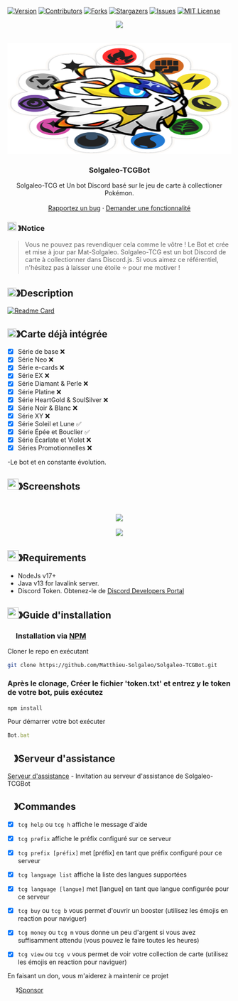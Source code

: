 [![Version][version-shield]](version-url)
[![Contributors][contributors-shield]][contributors-url]
[![Forks][forks-shield]][forks-url]
[![Stargazers][stars-shield]][stars-url]
[![Issues][issues-shield]][issues-url]
[![MIT License][license-shield]][license-url]
<center><img src="https://capsule-render.vercel.app/api?type=waving&color=gradient&height=200&section=header&text=Solgaleo-TCG&fontSize=80&fontAlignY=35&animation=twinkling&fontColor=gradient" /></center>


<!-- PROJECT LOGO -->
<br />
<p align="center">
  <a href="https://github.com/Matthieu-Solgaleo/Solgaleo-TCGBot">
    <img src="https://raw.githubusercontent.com/Matthieu-Solgaleo/Solgaleo-TCGBot/main/data/Image%20bonne%20.png" alt="Pbot-plus" width="700" height="250">
  </a>

  <h3 align="center">Solgaleo-TCGBot</h3>

  <p align="center">
    Solgaleo-TCG et Un bot Discord basé sur le jeu de carte à collectioner Pokémon.
    <br />
    <br />
    <a href="https://github.com/Matthieu-Solgaleo/Solgaleo-TCGBot/issues">Rapportez un bug</a>
    ·
    <a href="https://github.com/Matthieu-Solgaleo/Solgaleo-TCGBot/issues">Demander une fonctionnalité</a>
  </p>
</p>

<!-- NOTICE -->

### <img src="https://cdn.discordapp.com/emojis/1055803759831294013.png" width="20px" height="20px"> 》Notice 
> Vous ne pouvez pas revendiquer cela comme le vôtre !
> Le Bot et crée et mise à jour par Mat-Solgaleo. Solgaleo-TCG est un bot Discord de carte à collectionner dans Discord.js.
Si vous aimez ce référentiel, n'hésitez pas à laisser une étoile ⭐ pour me motiver !
<!-- ABOUT THE PROJECT -->

## <img src="https://cdn.discordapp.com/emojis/859424401186095114.png" width="20px" height="20px">》Description 
[![Readme Card](https://github-readme-stats.vercel.app/api/pin/?username=Matthieu-Solgaleo&repo=Solgaleo-TCGBot&theme=tokyonight)](https://github.com/Matthieu-Solgaleo/Solgaleo-TCGBot)
## <img src="https://cdn.discordapp.com/emojis/852881450667081728.gif" width="20px" height="20px">》Carte déjà intégrée 
- [x] Série de base ❌
- [x] Série Neo ❌
- [x] Série e-cards ❌
- [X] Série EX ❌
- [x] Série Diamant & Perle ❌
- [x] Série Platine ❌
- [x] Série HeartGold & SoulSilver ❌
- [x] Série Noir & Blanc ❌
- [x] Série XY ❌
- [x] Série Soleil et Lune ✅
- [x] Série Épée et Bouclier ✅
- [x] Série Écarlate et Violet ❌
- [x] Séries Promotionnelles ❌

 -Le bot et en constante évolution. 

## <img src="https://cdn.discordapp.com/emojis/1028680849195020308.png" width="25px" height="25px">》Screenshots
<br />
<p align="center">
  <a href="screen">
    <img src="screen">
  </a>
</p>
<p align="center">
  <a href="screen">
    <img src="screen ">
  </a>
</p>

## <img src="https://cdn.discordapp.com/emojis/1009754836314628146.gif" width="25px" height="25px">》Requirements
- NodeJs v17+
- Java v13 for lavalink server.
- Discord Token. Obtenez-le de [Discord Developers Portal](https://discord.com/developers/applications)

## <img src="https://cdn.discordapp.com/emojis/814216203466965052.png" width="25px" height="25px">》Guide d'installation

### <img src="https://cdn.discordapp.com/emojis/1028680849195020308.png" width="15px" height="15px"> Installation via [NPM](https://www.npmjs.com/)
Cloner le repo en exécutant
```bash
git clone https://github.com/Matthieu-Solgaleo/Solgaleo-TCGBot.git
```
### Après le clonage, Créer le fichier 'token.txt' et entrez y le token de votre bot, puis exécutez

```bash
npm install
```
Pour démarrer votre bot exécuter 

```js
Bot.bat
```

## <img src="https://cdn.discordapp.com/emojis/1036083490292244493.png" width="15px" height="15px">》Serveur d'assistance

[Serveur d'assistance](https://discord.gg/hew9xDHHD6) - Invitation au serveur d'assistance de Solgaleo-TCGBot


## <img src="https://cdn.discordapp.com/emojis/1036083490292244493.png" width="15px" height="15px">》Commandes

- [x] ```tcg help``` ou ```tcg h``` affiche le message d'aide
- [x] ```tcg prefix``` affiche le préfix configuré sur ce serveur
- [x] ```tcg prefix [préfix]``` met [préfix] en tant que préfix configuré pour ce serveur
- [X] ```tcg language list``` affiche la liste des langues supportées
- [x] ```tcg language [langue]``` met [langue] en tant que langue configurée pour ce serveur
- [x] ```tcg buy``` ou ```tcg b``` vous permet d'ouvrir un booster (utilisez les émojis en reaction pour naviguer)
- [x] ```tcg money``` ou ```tcg m``` vous donne un peu d'argent si vous avez suffisamment attendu (vous pouvez le faire toutes les heures)
- [x] ```tcg view``` ou ```tcg v``` vous permet de voir votre collection de carte (utilisez les émojis en reaction pour naviguer)


 En faisant un don, vous m'aiderez à maintenir ce projet 

<img src="https://cdn.discordapp.com/emojis/809085860632985630.png" width="15px" height="15px"> 》[Sponsor](https://github.com/Matthieu-Solgaleo)

[version-shield]: https://img.shields.io/github/package-json/v/Matthieu-solgaleo/Solgaleo-Giveaway?style=for-the-badge
[version-url]: https://github.com/Matthieu-solgaleo/WaveMusic
[contributors-shield]: https://img.shields.io/github/contributors/Matthieu-solgaleo/Solgaleo-Giveaway.svg?style=for-the-badge
[contributors-url]: https://github.com/Matthieu-solgaleo/Solgaleo-Giveaway/graphs/contributors
[forks-shield]: https://img.shields.io/github/forks/Matthieu-solgaleo/Solgaleo-Giveaway.svg?style=for-the-badge
[forks-url]: https://github.com/Matthieu-solgaleo/Solgaleo-Giveaway/network/members
[stars-shield]: https://img.shields.io/github/stars/Matthieu-solgaleo/Solgaleo-Giveaway.svg?style=for-the-badge
[stars-url]: https://github.com/Matthieu-solgaleo/Solgaleo-Giveaway/stargazers
[issues-shield]: https://img.shields.io/github/issues/Matthieu-solgaleo/Solgaleo-Giveaway.svg?style=for-the-badge
[issues-url]: https://github.com/Matthieu-solgaleo/Solgaleo-Giveaway/issues
[license-shield]: https://img.shields.io/github/license/Matthieu-solgaleo/Solgaleo-Giveaway.svg?style=for-the-badge
[license-url]: https://github.com/Matthieu-solgaleo/Solgaleo-Giveaway/blob/master/LICENSE
